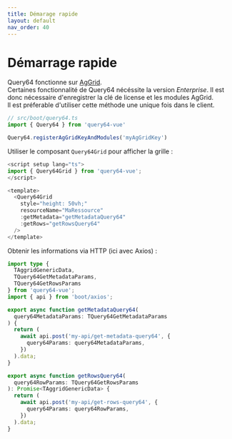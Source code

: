 ```yaml
---
title: Démarage rapide
layout: default
nav_order: 40
---
```

# Démarrage rapide

Query64 fonctionne sur [AgGrid](https://www.ag-grid.com/).  
Certaines fonctionnalité de Query64 nécéssite la version _Enterprise_. 
Il est donc nécessaire d'enregistrer la clé de license et les modules AgGrid.  
Il est préferable d'utiliser cette méthode une unique fois dans le client.  

```ts
// src/boot/query64.ts
import { Query64 } from 'query64-vue'

Query64.registerAgGridKeyAndModules('myAgGridKey')
```

Utiliser le composant `Query64Grid` pour afficher la grille :

```ts
<script setup lang="ts">
import { Query64Grid } from 'query64-vue';
</script>

<template>
  <Query64Grid 
    style="height: 50vh;" 
    resourceName="MaRessource" 
    :getMetadata="getMetadataQuery64" 
    :getRows="getRowsQuery64" 
  />
</template>
```

Obtenir les informations via HTTP (ici avec Axios) :
```ts
import type { 
  TAggridGenericData,   
  TQuery64GetMetadataParams,
  TQuery64GetRowsParams
} from 'query64-vue';
import { api } from 'boot/axios';

export async function getMetadataQuery64(
  query64MetadataParams: TQuery64GetMetadataParams
) {
  return (
    await api.post('my-api/get-metadata-query64', {
      query64Params: query64MetadataParams,
    })
  ).data;
}

export async function getRowsQuery64(
  query64RowParams: TQuery64GetRowsParams
): Promise<TAggridGenericData> {
  return (
    await api.post('my-api/get-rows-query64', {
      query64Params: query64RowParams,
    })
  ).data;
}
```
